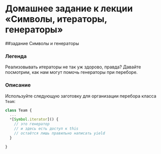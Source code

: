 # Домашнее задание к лекции «Символы, итераторы, генераторы»
##задание Символы и генераторы

### Легенда
Реализовывать итераторы не так уж здорово, правда? Давайте посмотрим, как нам могут помочь генераторы при переборе.

### Описание
Используйте следующую заготовку для организации перебора класса `Team`:

```javascript
class Team {
  ...
  *[Symbol.iterator]() {
    // это генератор
    // и здесь есть доступ к this
    // остаётся лишь правильно написать yield
  }

}
```

